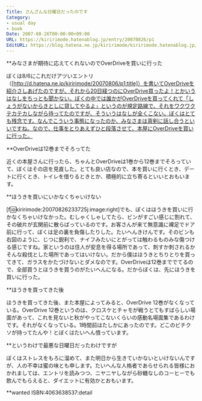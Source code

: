 ```yaml
---
Title: さんざんな日曜日だったのです
Category:
- usual day
- book
Date: 2007-08-26T00:00:00+09:00
URL: https://kiririmode.hatenablog.jp/entry/20070826/p1
EditURL: https://blog.hatena.ne.jp/kiririmode/kiririmode.hatenablog.jp/atom/entry/8454420450078216882
---
```



**みなさまが期待に応えてくれないのでOverDriveを買いに行った

ぼくは8/6にこれだけアツいエントリ（[http://d.hatena.ne.jp/kiririmode/20070806/p1:title]）を書いてOverDriveを紹介さしあげたのですが、それから20日経つのにOverDrive買ったよ！とかいうはなしをちっとも聞かない。ぼくの中では誰かがOverDriveを買ってくれて「しょうがないからきとしに貸してやるよ」というのが規定路線で、それをワクワクテカテカしながら待ってたのですが、そういうはなしが全くこない。ぼくはとても残念です。なんでこういう事態になったのか、みなさまは真剣に話し合うといいですね。なので、仕事をとりあえずひと段落させて、本屋にOverDriveを買いに行った。

**OverDriveは12巻までそろってた

近くの本屋さんに行ったら、ちゃんとOverDriveは1巻から12巻までそろっていて、ぼくはその店を見直した。とても良い店なので、本を買いに行くとき、デートに行くとき、トイレを借りるときとか、積極的に立ち寄るといいとおもいます。

**ほうきを買いにいかなくちゃいけない

[f:id:kiririmode:20070826233725j:image:right]でも、ぼくはほうきを買いに行かなくちゃいけなかった。むしゃくしゃしてたら、ビンがすごい感じに割れて、その破片が玄関前に散らばっているのです。お客さんが来て無意識に裸足でドア前に行って、ぼくは足の裏を負傷したりした。たいへんきけんです。そのビンも右図のように、じつに鋭利で、ナイフみたいにとがっては触わるものみな傷つける感じですね。家というのは住人が安息を得る場所であって、刺すか刺されるかそんな殺伐とした場所であってはいけない。だから僕はほうきとちりとりを買ってきて、ガラスをかたづけないとダメなのです。OverDriveは12巻まででてるので、全部買うとほうきを買うのがたいへんになる。だからぼくは、先にほうきを買いに行った。

**ほうきを買ってきた後

ほうきを買ってきた後、また本屋によってみると、OverDrive 12巻がなくなっている。OverDrive 12巻というのは、クロスケとチャモが戦うとてもすばらしい場面があって、これを見ないと秋がやってこないくらいの感動名場面集であるわけです。それがなくなっている。1時間前はたしかにあったのです。どこのビチクソが持ってたんや！とぼくはたいへん憤っています。

**というわけで最悪な日曜日だったわけですが

ぼくはストレスをもろに溜めて、また明日から生きていかないといけないんですが、人の不幸は蜜の味とも申します。たいへんな人格者であらせられる皆様におかれましては、エントリを読みつつ、ニヤニヤしながら砂糖なしのコーヒーでも飲んでもらえると、ダイエットに有効かとおもいます。

**wanted
ISBN:4063638537:detail
